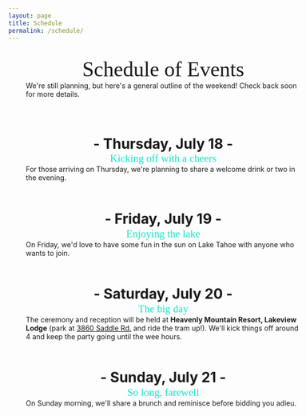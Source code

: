```yaml
---
layout: page
title: Schedule
permalink: /schedule/
--- 
```


<style>
p.event {
font-family: 'Satisfy';
color: #18e2c8;
font-size: 1.5em;
margin: -0.85em 0 0 0;
}
p {
max-width: 550px;
margin: 0 auto;
}
p.title {
font-family: 'Satisfy';
color: $text-color;
font-size: 3em;
text-align: center;
}

div.background {
background-image: url("/assets/images/wood-background.png");
background-repeat: repeat-y;
max-width: 620px;
min-width: 620px;
min-height: 980px;
margin: 0 auto;
}
</style>

<div class="background">
<br>
<p class="title">
Schedule of Events
</p>
<p>
We're still planning, but here's a general outline of the weekend! Check back soon for more details.
</p>
<br>
<center>
<br>
<h1>- Thursday, July 18 -</h1>
<p class="event">Kicking off with a cheers</p>
</center>
<p>
For those arriving on Thursday, we're planning to share a welcome drink or two in the evening.
</p>
<br>

<center>
<h1>- Friday, July 19 -</h1>
<p class="event">Enjoying the lake</p>
</center>
<p>
On Friday, we'd love to have some fun in the sun on Lake Tahoe with anyone who wants to join.
</p>
<br>
<center>
<h1>- Saturday, July 20 -</h1>
<p class="event">The big day</p>
</center>
<p>
The ceremony and reception will be held at <b>Heavenly Mountain Resort, Lakeview Lodge</b> (park at <a href="https://goo.gl/maps/2tgU66WfmTT2" target="_blank">3860 Saddle Rd.</a> and ride the tram up!). We'll kick things off around 4 and keep the party going until the wee hours.
</p>
<br>

<center>
<h1>- Sunday, July 21 -</h1>
<p class="event">So long, farewell</p>
</center>
<p>
On Sunday morning, we'll share a brunch and reminisce before bidding you adieu.
</p>
</div>
